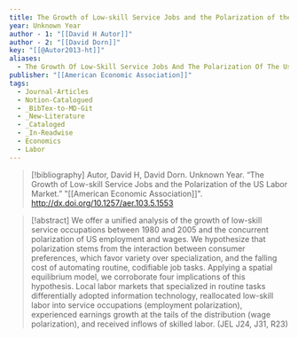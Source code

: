 ```yaml
---
title: The Growth of Low-skill Service Jobs and the Polarization of the US Labor Market
year: Unknown Year
author - 1: "[[David H Autor]]"
author - 2: "[[David Dorn]]"
key: "[[@Autor2013-ht]]"
aliases:
  - The Growth Of Low-Skill Service Jobs And The Polarization Of The Us Labor Market
publisher: "[[American Economic Association]]"
tags:
  - Journal-Articles
  - Notion-Catalogued
  - _BibTex-to-MD-Git
  - _New-Literature
  - _Cataloged
  - _In-Readwise
  - Economics
  - Labor
---
```


> [!bibliography]
> Autor, David H, David Dorn. Unknown Year. “The Growth of Low-skill Service Jobs and the Polarization of the US Labor Market.” "[[American Economic Association]]". http://dx.doi.org/10.1257/aer.103.5.1553

> [!abstract]
> We offer a unified analysis of the growth of low-skill service occupations between 1980 and 2005 and the concurrent polarization of US employment and wages. We hypothesize that polarization stems from the interaction between consumer preferences, which favor variety over specialization, and the falling cost of automating routine, codifiable job tasks. Applying a spatial equilibrium model, we corroborate four implications of this hypothesis. Local labor markets that specialized in routine tasks differentially adopted information technology, reallocated low-skill labor into service occupations (employment polarization), experienced earnings growth at the tails of the distribution (wage polarization), and received inflows of skilled labor. (JEL J24, J31, R23)